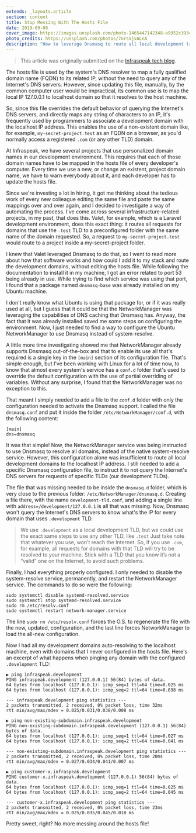 ```yaml
---
extends: _layouts.article
section: content
title: Stop Messing With The Hosts File
date: 2019-09-08
cover_image: https://images.unsplash.com/photo-1465447142348-e9952c393450?ixlib=rb-1.2.1&ixid=eyJhcHBfaWQiOjEyMDd9&auto=format&fit=crop&w=968&q=80
photo_credits: https://unsplash.com/photos/7nrsVjvALnA
description: "How to leverage Dnsmasq to route all local development traffic to localhost."
---
```


> This article was originally submitted on the [Infraspeak tech blog](https://medium.com/infraspeak/c).

The hosts file is used by the system's DNS resolver to map a fully qualified domain name (FQDN) to its related IP, without the need to query any of the Internet's DNS servers. However, since updating this file, manually, by the common computer user would be impractical, its common use is to map the local IP 127.0.0.1 to localhost domain so that it resolves to the host machine.

So, since this file overrides the default behavior of querying the Internet's DNS servers, and directly maps any string of characters to an IP, it's frequently used by programmers to associate a development domain with the localhost IP address. This enables the use of a non-existent domain like, for example, `my-secret-project.test` as an FQDN on a browser, as you'd normally access a registered `.com` (or any other TLD) domain.

At Infraspeak, we have several projects that use personalized domain names in our development environment. This requires that each of those domain names have to be mapped in the hosts file of every developer's computer. Every time we use a new, or change an existent, project domain name, we have to warn everybody about it, and each developer has to update the hosts file.

Since we're investing a lot in hiring, it got me thinking about the tedious work of every new colleague editing the same file and paste the same mappings over and over again, and I decided to investigate a way of automating the process. I've come across several infrastructure-related projects, in my past, that does this. Valet, for example, which is a Laravel development environment, does this exact thing: it routes all requests for domains that use the `.test` TLD to a preconfigured folder with the same name of the domain requested. So, a request to `my-secret-project.test` would route to a project inside a my-secret-project folder.

I knew that Valet leveraged Dnsmasq to do that, so I went to read more about how that software works and how could I add it to my stack and route the development domains, without editing the hosts file. While following the documentation to install it in my machine, I got an error related to port 53 being already in use. While trying to find which service was using that port, I found that a package named `dnsmasq-base` was already installed on my Ubuntu machine.

I don't really know what Ubuntu is using that package for, or if it was really used at all, but I guess that it could be that the NetworkManager was leveraging the capabilities of DNS caching that Dnsmasq has. Anyway, the fact that it was already installed saved me some steps on configuring the environment. Now, I just needed to find a way to configure the Ubuntu NetworkManager to use Dnsmasq instead of system-resolve.

A little more time investigating showed me that NetworkManager already supports Dnsmasq out-of-the-box and that to enable its use all that's required is a single key in the `[main]` section of its configuration file. That's simple enough, but I've been working with Linux for a lot of time now, to know that almost every system's service has a `conf.d` folder that's used to override the default configuration with the use of partial overriding of variables. Without any surprise, I found that the NetworkManager was no exception to this.

That meant I simply needed to add a file to the `conf.d` folder with only the configuration needed to activate the Dnsmasq support. I called the file `dnsmasq.conf` and put it inside the folder `/etc/NetworkManager/conf.d`, with the following content:

```
[main]
dns=dnsmasq
```

It was that simple! Now, the NetworkManager service was being instructed to use Dnsmasq to resolve all domains, instead of the native system-resolve service. However, this configuration alone was insufficient to route all local development domains to the localhost IP address. I still needed to add a specific Dnsmasq configuration file, to instruct it to not query the Internet's DNS servers for requests of specific TLDs (our development TLDs).

The file that was missing needed to be inside the `dnsmasq.d` folder, which is very close to the previous folder: `/etc/NetworkManager/dnsmasq.d`. Creating a file there, with the name `development-tld.conf`, and adding a single line with `address=/development/127.0.0.1` is all that was missing. Now, Dnsmasq won't query the Internet's DNS servers to know what's the IP for every domain that uses `.development` TLD.

> We use `.development` as a local development TLD, but we could use the exact same steps to use any other TLD, like `.test` Just take note that whatever you use, won’t reach the Internet. So, if you use `.com`, for example, all requests for domains with that TLD will try to be resolved to your machine. Stick with a TLD that you know it’s not a “valid” one on the Internet, to avoid such problems.

Finally, I had everything properly configured. I only needed to disable the system-resolve service, permanently, and restart the NetworkManager service. The commands to do so were the following:

```
sudo systemctl disable systemd-resolved.service
sudo systemctl stop systemd-resolved.service
sudo rm /etc/resolv.conf
sudo systemctl restart network-manager.service
```

The line `sudo rm /etc/resolv.conf` forces the O.S. to regenerate the file with the new, updated, configuration, and the last line forces NetworkManager to load the all-new configuration.

Now I had all my development domains auto-resolving to the localhost machine, even with domains that I never configured in the hosts file. Here's an excerpt of what happens when pinging any domain with the configured `.development` TLD:

```
▶ ping infraspeak.development
PING infraspeak.development (127.0.0.1) 56(84) bytes of data.
64 bytes from localhost (127.0.0.1): icmp_seq=1 ttl=64 time=0.025 ms
64 bytes from localhost (127.0.0.1): icmp_seq=2 ttl=64 time=0.038 ms

--- infraspeak.development ping statistics ---
2 packets transmitted, 2 received, 0% packet loss, time 32ms
rtt min/avg/max/mdev = 0.025/0.031/0.038/0.008 ms

▶ ping non-existing-subdomain.infraspeak.development
PING non-existing-subdomain.infraspeak.development (127.0.0.1) 56(84) bytes of data.
64 bytes from localhost (127.0.0.1): icmp_seq=1 ttl=64 time=0.027 ms
64 bytes from localhost (127.0.0.1): icmp_seq=2 ttl=64 time=0.041 ms

--- non-existing-subdomain.infraspeak.development ping statistics ---
2 packets transmitted, 2 received, 0% packet loss, time 20ms
rtt min/avg/max/mdev = 0.027/0.034/0.041/0.007 ms

▶ ping customer-x.infraspeak.development            
PING customer-x.infraspeak.development (127.0.0.1) 56(84) bytes of data.
64 bytes from localhost (127.0.0.1): icmp_seq=1 ttl=64 time=0.025 ms
64 bytes from localhost (127.0.0.1): icmp_seq=2 ttl=64 time=0.045 ms

--- customer-x.infraspeak.development ping statistics ---
2 packets transmitted, 2 received, 0% packet loss, time 23ms
rtt min/avg/max/mdev = 0.025/0.035/0.045/0.010 ms
```

Pretty sweet, right? No more messing around the hosts file!
